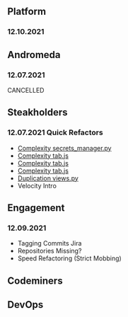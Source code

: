 ## Platform
### 12.10.2021

## Andromeda
### 12.07.2021
CANCELLED

## Steakholders
### 12.07.2021 Quick Refactors
* [Complexity secrets_manager.py](https://codeclimate.com/repos/616f1852f43bf44b7800be4a/secrets_manager.py/source#issue-c3149e90f34283420a3a44627c42693c)
* [Complexity tab.js](https://codeclimate.com/repos/616f1852f43bf44b7800be4a/assets/javascripts/components/Tab.js/source#issue-460352e0d8ad5773c28f5619663689c8)
* [Complexity tab.js](https://codeclimate.com/repos/616f1852f43bf44b7800be4a/assets/javascripts/components/Tab.js/source#issue-694b459704e84f7fa44edea80bc38712)
* [Complexity tab.js](https://codeclimate.com/repos/616f1852f43bf44b7800be4a/assets/javascripts/components/Tab.js/source#issue-f8334e79e3067ddee9e5e642be11ee9b)
* [Duplication views.py](https://codeclimate.com/repos/616f1852f43bf44b7800be4a/views.py/source#issue-b1c7afd19454d77848c093c31dd69b6a)
* Velocity Intro

## Engagement
### 12.09.2021
* Tagging Commits Jira
* Repositories Missing?
* Speed Refactoring (Strict Mobbing)

## Codeminers

## DevOps
